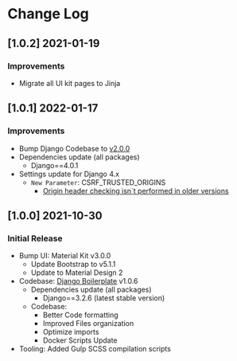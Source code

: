 # Change Log

## [1.0.2] 2021-01-19
### Improvements

- Migrate all UI kit pages to Jinja

## [1.0.1] 2022-01-17
### Improvements

- Bump Django Codebase to [v2.0.0](https://github.com/app-generator/boilerplate-code-django/releases)
- Dependencies update (all packages) 
  - Django==4.0.1
- Settings update for Django 4.x
  - `New Parameter`: CSRF_TRUSTED_ORIGINS
    - [Origin header checking isn`t performed in older versions](https://docs.djangoproject.com/en/4.0/ref/settings/#csrf-trusted-origins)  

## [1.0.0] 2021-10-30 
### Initial Release

- Bump UI: Material Kit v3.0.0
  - Update Bootstrap to v5.1.1
  - Update to Material Design 2
- Codebase: [Django Boilerplate](https://github.com/app-generator/boilerplate-code-django) v1.0.6
  - Dependencies update (all packages) 
    - Django==3.2.6 (latest stable version)
  - Codebase:
    - Better Code formatting
    - Improved Files organization
    - Optimize imports
    - Docker Scripts Update
- Tooling: Added Gulp SCSS compilation scripts
